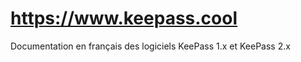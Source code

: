 https://www.keepass.cool
====================

Documentation en français des logiciels KeePass 1.x et KeePass 2.x
